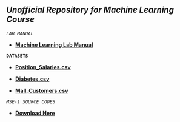 
## *Unofficial Repository for Machine Learning Course*


*`LAB MANUAL`*

- **[Machine Learning Lab Manual](https://amppmann.github.io/Machine-Learning-SourceCodes/%7BMachine%20Learning%7D-Lab%20Manual.pdf)**

**` DATASETS `**


- **[Position_Salaries.csv](https://github.com/amppmann/Machine-Learning-SourceCodes/blob/main/Position_Salaries.csv)**

- **[Diabetes.csv](https://github.com/amppmann/Machine-Learning-SourceCodes/blob/main/diabetes.csv)**


- **[Mall_Customers.csv](https://github.com/amppmann/Machine-Learning-SourceCodes/blob/main/Mall_Customers.csv)**


*`MSE-1 SOURCE CODES`*

- **[Download Here](https://amppmann.github.io/Machine-Learning-SourceCodes/ML-Lab_Source_Codes.zip)**




